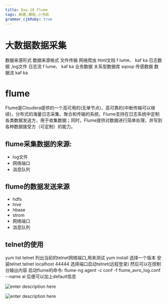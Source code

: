 ```yaml
---
title: Day-18 Flume
tags: 新建,模板,小书匠
grammar_cjkRuby: true
---
```



# 大数据数据采集

数据来源形式         数据来源格式             文件传输
网络爬虫                 html文档 f lume、     kaf ka
日志数据 ,log文件   日志流 f lume、           kaf ka
业务数据                  关系型数据库           sqoop
传感数据                  数据流                     kaf ka

# flume
Flume是Cloudera提供的一个高可用的(无单节点)，高可靠的(中断传输可以继续)，分布式的海量日志采集、聚合和传输的系统，Flume支持在日志系统中定制各类数据发送方，用于收集数据；同时，Flume提供对数据进行简单处理，并写到各种数据接受方（可定制）的能力。

## flume采集数据的来源:
- log文件
- 网络端口
- 消息队列

## flume的数据发送来源

- hdfs
- hive
- hbase
- strom
- 网络端口
- 消息队列

## telnet的使用

yum list telnet   列出当前的telnet网络端口,用来测试
yum install 选择一个版本           安装telnet
telnet localhost 44444      选择端口启动telnet(远程登录)
然后可以在控制台输出内容
启动flume的命令: flume-ng agent -c conf -f flume_avro_log.conf --name al    后便可以加上default信息

![enter description here][1]

![enter description here][2]


  [1]: https://www.github.com/zyzfirst/note_images/raw/master/%E5%B0%8F%E4%B9%A6%E5%8C%A0/1509979333316.jpg
  [2]: https://www.github.com/zyzfirst/note_images/raw/master/%E5%B0%8F%E4%B9%A6%E5%8C%A0/1509979457372.jpg
